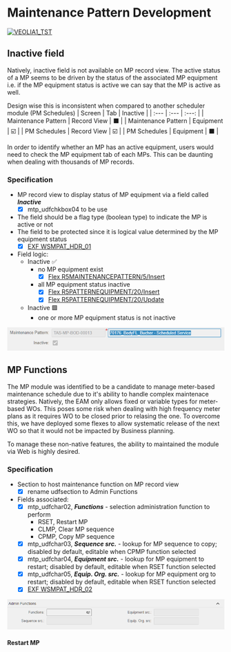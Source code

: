 # Maintenance Pattern Development
[![VEOLIA1_TST](https://img.shields.io/badge/build-VEOLIA1__TST-yellowgreen)](./)

## Inactive field
Natively, inactive field is not available on MP record view. The active status of a MP seems to be driven by the status of the associated MP equipment i.e. if the MP equipment status is active we can say that the MP is active as well.

Design wise this is inconsistent when compared to another scheduler module (PM Schedules)
| Screen | Tab | Inactive |
| :--- | :--- | :---: |
| Maintenance Pattern | Record View | :black_large_square: |
| Maintenance Pattern | Equipment | :ballot_box_with_check: |
| PM Schedules | Record View | :ballot_box_with_check:	|
| PM Schedules | Equipment | :black_large_square: |

In order to identify whether an MP has an active equipment, users would need to check the MP equipment tab of each MPs. This can be daunting when dealing with thousands of MP records.

### Specification
- MP record view to display status of MP equipment via a field called ***Inactive***
  - [x] mtp_udfchkbox04 to be use
- The field should be a flag type (boolean type) to indicate the MP is active or not
- The field to be protected since it is logical value determined by the MP equipment status
  - [x] [EXF WSMPAT_HDR_01](./EXF/WSMPAT_EXT_HDR_01.js)
- Field logic:
  - Inactive :white_check_mark:
    - no MP equipment exist
      - [x] [Flex R5MAINTENANCEPATTERN/5/Insert](./FLEX/R5MAINTENANCEPATTERNS/005_Insert.sql)
    - all MP equipment status inactive
      - [x] [Flex R5PATTERNEQUIPMENT/20/Insert](./FLEX/R5PATTERNEQUIPMENT_20_Post_Insert.sql)
      - [x] [Flex R5PATTERNEQUIPMENT/20/Update](./FLEX/R5PATTERNEQUIPMENT/020_Update.sql)
  - Inactive :green_square:
    - one or more MP equipment status is not inactive
    
![inactive screenshot](./assets/images/inactive_screenshot.PNG)
  
## MP Functions
The MP module was identified to be a candidate to manage meter-based maintenance schedule due to it's ability to handle complex maintenace strategies. Natively, the EAM only allows fixed or variable types for meter-based WOs. This poses some risk when dealing with high frequency meter plans as it requires WO to be closed prior to relasing the one. To overcome this, we have deployed some flexes to allow systematic release of the next WO so that it would not be impacted by Business planning.

To manage these non-native features, the ability to maintained the module via Web is highly desired.

### Specification
- Section to host maintenance function on MP record view
  - [x] rename udfsection to Admin Functions
- Fields associated:
  - [x] mtp_udfchar02, ***Functions*** - selection administration function to perform
    - RSET, Restart MP
    - CLMP, Clear MP sequence
    - CPMP, Copy MP sequence
  - [x] mtp_udfchar03, ***Sequence src.*** - lookup for MP sequence to copy; disabled by default, editable when CPMP function selected
  - [x] mtp_udfchar04, ***Equipment src.*** - lookup for MP equipment to restart; disabled by default, editable when RSET function selected
  - [x] mtp_udfchar05, ***Equip. Org. src.*** - lookup for MP equipment org to restart; disabled by default, editable when RSET function selected
  - [x] [EXF WSMPAT_HDR_02](./EXF/WSMPAT_EXT_HDR_02.js)
    
![adm_fn screenshot](./assets/images/adm_fn_screenshot.PNG)
  
#### Restart MP


